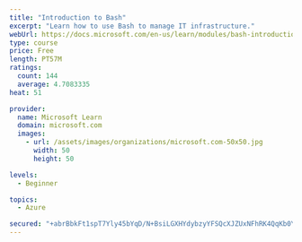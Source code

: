 ```yaml
---
title: "Introduction to Bash"
excerpt: "Learn how to use Bash to manage IT infrastructure."
webUrl: https://docs.microsoft.com/en-us/learn/modules/bash-introduction/
type: course
price: Free
length: PT57M
ratings:
  count: 144
  average: 4.7083335
heat: 51

provider:
  name: Microsoft Learn
  domain: microsoft.com
  images:
    - url: /assets/images/organizations/microsoft.com-50x50.jpg
      width: 50
      height: 50

levels:
  - Beginner

topics:
  - Azure

secured: "+abrBbkFt1spT7Yly45bYqD/N+BsiLGXHYdybzyYFSQcXJZUxNFhRK4QqKb0Yl4WSc6OXWEyrh5qIUWe50TFvg8EazBPre+Tamw+tqSjB0XyXNjyCAv8QMIhiSb3yVOZknNPwcVucBj+o2CoBA/DCI/dMm5OVMIZ2SrPQTeAZaw68tl7sXHjlsUObJEaAYnbUKj2UQJ+ois2qKoZaL8W84xcNIKsMU0v0sRYJ6AgA7UE7dPZ5WfID1SQFfcBzAqKwneM+KmekSW8ONlLhAyGB7LjjazMHpJ7ulxsvzbG5Sx9nouEdVV+uhpBXfcVSK3M2kZvpGrKUNc+gHEAU8vbyghHS0g2fP4R3T2IDHxn5QfjAAKuZPjSYVEgE17WS2v1uWViEDSvUtTPlvQbYGtbFB6rg6HrXS+TUJPgoZzq4DM=;FTJJhEHkjucoAur/LrBUrw=="
---
```


